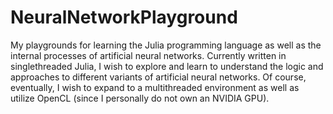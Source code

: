 # NeuralNetworkPlayground
My playgrounds for learning the Julia programming language as well as the internal
processes of artificial neural networks. Currently written in singlethreaded Julia,
I wish to explore and learn to understand the logic and approaches to different
variants of artificial neural networks. Of course, eventually, I wish to expand to
a multithreaded environment as well as utilize OpenCL (since I personally do not
own an NVIDIA GPU).
